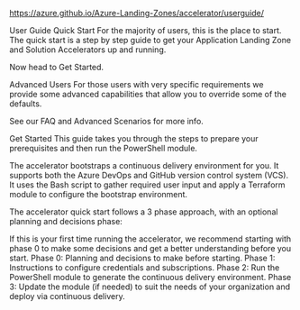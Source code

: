 

https://azure.github.io/Azure-Landing-Zones/accelerator/userguide/

User Guide
Quick Start
For the majority of users, this is the place to start. The quick start is a step by step guide to get your Application Landing Zone and Solution Accelerators up and running.

Now head to Get Started.

Advanced Users
For those users with very specific requirements we provide some advanced capabilities that allow you to override some of the defaults.

See our FAQ and Advanced Scenarios for more info.

Get Started
This guide takes you through the steps to prepare your prerequisites and then run the PowerShell module.

The accelerator bootstraps a continuous delivery environment for you. It supports both the Azure DevOps and GitHub version control system (VCS). It uses the Bash script to gather required user input and apply a Terraform module to configure the bootstrap environment.

The accelerator quick start follows a 3 phase approach, with an optional planning and decisions phase:

If this is your first time running the accelerator, we recommend starting with phase 0 to make some decisions and get a better understanding before you start.
Phase 0: Planning and decisions to make before starting.
Phase 1: Instructions to configure credentials and subscriptions.
Phase 2: Run the PowerShell module to generate the continuous delivery environment.
Phase 3: Update the module (if needed) to suit the needs of your organization and deploy via continuous delivery.

<diagram for AAF>